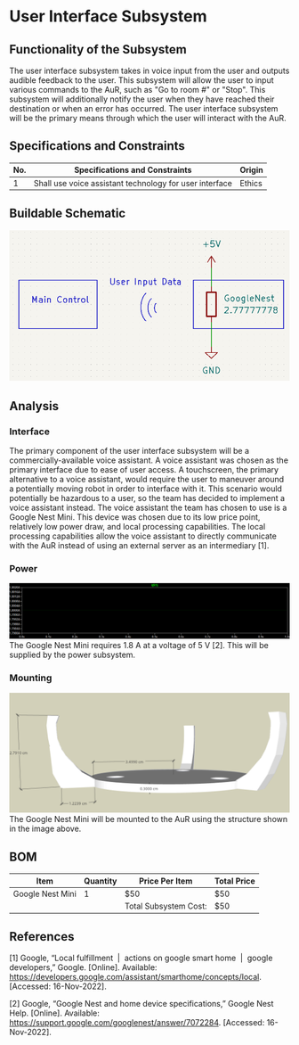# User Interface Subsystem

## Functionality of the Subsystem
The user interface subsystem takes in voice input from the user and outputs audible feedback to the user. This subsystem will allow the user to input various commands to the AuR, such as "Go to room #" or "Stop". This subsystem will additionally notify the user when they have reached their destination or when an error has occurred. The user interface subsystem will be the primary means through which the user will interact with the AuR.

## Specifications and Constraints
| No. | Specifications and Constraints | Origin |
|-|-|-|
| 1 | Shall use voice assistant technology for user interface | Ethics |

## Buildable Schematic
![schematic](https://github.com/Hawk652/Capstone-Guidance-Robot/blob/03a6a551ad9f161dd7dff29d745d47c6f72b98c4/Documentation/Images/user_interface_schematic.png)

## Analysis

### Interface
The primary component of the user interface subsystem will be a commercially-available voice assistant. A voice assistant was chosen as the primary interface due to ease of user access. A touchscreen, the primary alternative to a voice assistant, would require the user to maneuver around a potentially moving robot in order to interface with it. This scenario would potentially be hazardous to a user, so the team has decided to implement a voice assistant instead. The voice assistant the team has chosen to use is a Google Nest Mini. This device was chosen due to its low price point, relatively low power draw, and local processing capabilities. The local processing capabilities allow the voice assistant to directly communicate with the AuR instead of using an external server as an intermediary [1].

### Power
![simulation](https://github.com/Hawk652/Capstone-Guidance-Robot/blob/03a6a551ad9f161dd7dff29d745d47c6f72b98c4/Documentation/Images/user_interface_simulation.png)
The Google Nest Mini requires 1.8 A at a voltage of 5 V [2]. This will be supplied by the power subsystem.

### Mounting
![mount](https://github.com/Hawk652/Capstone-Guidance-Robot/blob/03a6a551ad9f161dd7dff29d745d47c6f72b98c4/Documentation/Images/NestMiniMount.png)
The Google Nest Mini will be mounted to the AuR using the structure shown in the image above.

## BOM
| Item | Quantity | Price Per Item | Total Price |
|-|-|-|-|
| Google Nest Mini | 1 | $50 | $50 |
| | | Total Subsystem Cost: | $50 |

## References

[1] Google, “Local fulfillment &nbsp;|&nbsp; actions on google smart home &nbsp;|&nbsp; google developers,” Google. [Online]. Available: https://developers.google.com/assistant/smarthome/concepts/local. [Accessed: 16-Nov-2022].

[2] Google, “Google Nest and home device specifications,” Google Nest Help. [Online]. Available: https://support.google.com/googlenest/answer/7072284. [Accessed: 16-Nov-2022]. 
